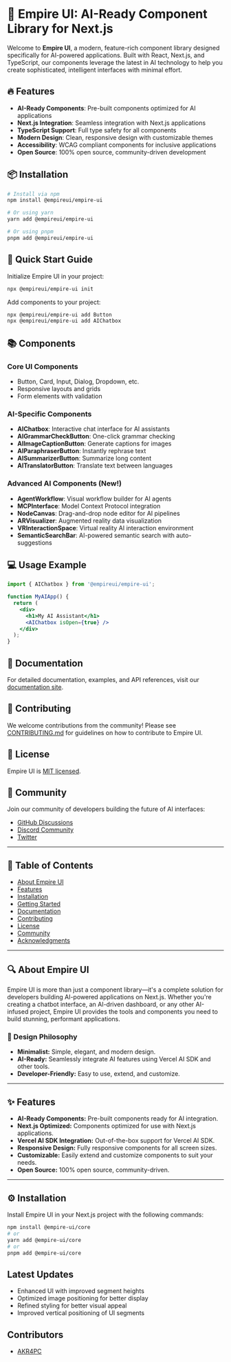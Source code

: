# 🚀 Empire UI: AI-Ready Component Library for Next.js

Welcome to **Empire UI**, a modern, feature-rich component library designed specifically for AI-powered applications. Built with React, Next.js, and TypeScript, our components leverage the latest in AI technology to help you create sophisticated, intelligent interfaces with minimal effort.

## 🔥 Features

- **AI-Ready Components**: Pre-built components optimized for AI applications
- **Next.js Integration**: Seamless integration with Next.js applications
- **TypeScript Support**: Full type safety for all components
- **Modern Design**: Clean, responsive design with customizable themes
- **Accessibility**: WCAG compliant components for inclusive applications
- **Open Source**: 100% open source, community-driven development

## 📦 Installation

```bash
# Install via npm
npm install @empireui/empire-ui

# Or using yarn
yarn add @empireui/empire-ui

# Or using pnpm
pnpm add @empireui/empire-ui
```

## 🚀 Quick Start Guide

Initialize Empire UI in your project:

```bash
npx @empireui/empire-ui init
```

Add components to your project:

```bash
npx @empireui/empire-ui add Button
npx @empireui/empire-ui add AIChatbox
```

## 📚 Components

### Core UI Components
- Button, Card, Input, Dialog, Dropdown, etc.
- Responsive layouts and grids
- Form elements with validation

### AI-Specific Components
- **AIChatbox**: Interactive chat interface for AI assistants
- **AIGrammarCheckButton**: One-click grammar checking
- **AIImageCaptionButton**: Generate captions for images
- **AIParaphraserButton**: Instantly rephrase text
- **AISummarizerButton**: Summarize long content
- **AITranslatorButton**: Translate text between languages

### Advanced AI Components (New!)
- **AgentWorkflow**: Visual workflow builder for AI agents
- **MCPInterface**: Model Context Protocol integration
- **NodeCanvas**: Drag-and-drop node editor for AI pipelines
- **ARVisualizer**: Augmented reality data visualization
- **VRInteractionSpace**: Virtual reality AI interaction environment
- **SemanticSearchBar**: AI-powered semantic search with auto-suggestions

## 💻 Usage Example

```jsx
import { AIChatbox } from '@empireui/empire-ui';

function MyAIApp() {
  return (
    <div>
      <h1>My AI Assistant</h1>
      <AIChatbox isOpen={true} />
    </div>
  );
}
```

## 📖 Documentation

For detailed documentation, examples, and API references, visit our [documentation site](https://www.empireui.com/docs).

## 🤝 Contributing

We welcome contributions from the community! Please see [CONTRIBUTING.md](./CONTRIBUTING.md) for guidelines on how to contribute to Empire UI.

## 📄 License

Empire UI is [MIT licensed](./LICENSE).

## 🌟 Community

Join our community of developers building the future of AI interfaces:

- [GitHub Discussions](https://github.com/empirecodefoundation/ui/discussions)
- [Discord Community](https://discord.gg/empireui)
- [Twitter](https://twitter.com/empireui)

---

## 📖 Table of Contents

- [About Empire UI](#about-empire-ui)
- [Features](#features)
- [Installation](#installation)
- [Getting Started](#getting-started)
- [Documentation](#documentation)
- [Contributing](#contributing)
- [License](#license)
- [Community](#community)
- [Acknowledgments](#acknowledgments)

---

## 🔍 About Empire UI

Empire UI is more than just a component library—it's a complete solution for developers building AI-powered applications on Next.js. Whether you're creating a chatbot interface, an AI-driven dashboard, or any other AI-infused project, Empire UI provides the tools and components you need to build stunning, performant applications.

### 🎨 Design Philosophy

- **Minimalist:** Simple, elegant, and modern design.
- **AI-Ready:** Seamlessly integrate AI features using Vercel AI SDK and other tools.
- **Developer-Friendly:** Easy to use, extend, and customize.

---

## ✨ Features

- **AI-Ready Components:** Pre-built components ready for AI integration.
- **Next.js Optimized:** Components optimized for use with Next.js applications.
- **Vercel AI SDK Integration:** Out-of-the-box support for Vercel AI SDK.
- **Responsive Design:** Fully responsive components for all screen sizes.
- **Customizable:** Easily extend and customize components to suit your needs.
- **Open Source:** 100% open source, community-driven.

---

## ⚙️ Installation

Install Empire UI in your Next.js project with the following commands:

```bash
npm install @empire-ui/core
# or
yarn add @empire-ui/core
# or
pnpm add @empire-ui/core

```

## Latest Updates
- Enhanced UI with improved segment heights
- Optimized image positioning for better display
- Refined styling for better visual appeal
- Improved vertical positioning of UI segments

## Contributors
- [AKR4PC](https://github.com/AKR4PC)
